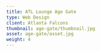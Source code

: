 ```yaml
---
title: ATL Lounge Age Gate
type: Web Design
client: Atlanta Falcons
thumbnail: age-gate/thumbnail.jpg
asset: age-gate/asset.jpg
weight: 4
---
```

